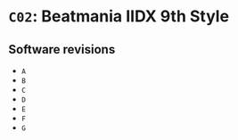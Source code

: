 # `C02`: Beatmania IIDX 9th Style

## Software revisions

* `A`
* `B`
* `C`
* `D`
* `E`
* `F`
* `G`
